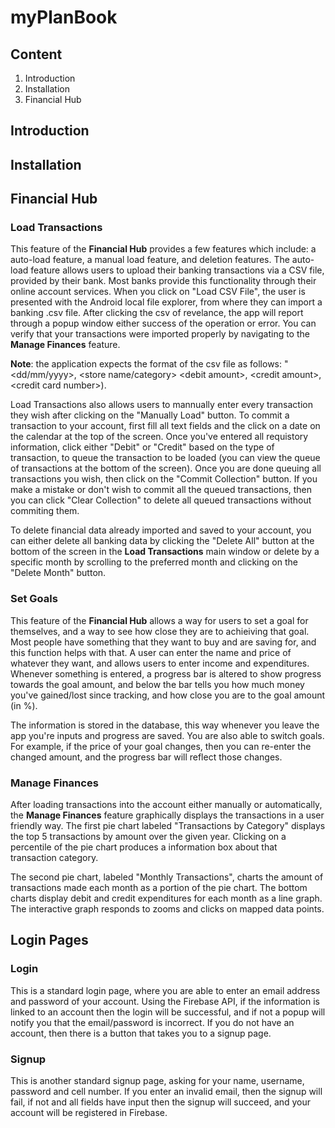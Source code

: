 #  myPlanBook

## Content
1. Introduction
2. Installation
3. Financial Hub

## Introduction

## Installation

## Financial Hub

### Load Transactions

This feature of the **Financial Hub** provides a few features which include: a auto-load feature, a manual load feature, and deletion features. The auto-load feature allows users to upload their banking transactions via a CSV file, provided by their bank. Most banks provide this functionality through their online account services. When you click on "Load CSV File", the user is presented with the Android local file explorer, from where they can import a banking .csv file. After clicking the csv of revelance, the app will report through a popup window either success of the operation or error. You can verify that your transactions were imported properly by navigating to the **Manage Finances** feature.


**Note**: the application expects the format of the csv file as follows: "<dd/mm/yyyy>, \<store name/category> \<debit amount\>, \<credit amount\>, \<credit card number\>). 

Load Transactions also allows users to mannually enter every transaction they wish after clicking on the "Manually Load" button. To commit a transaction to your account, first fill all text fields and the click on a date on the calendar at the top of the screen. Once you've entered all requistory information, click either "Debit" or "Credit" based on the type of transaction, to queue the transaction to be loaded (you can view the queue of transactions at the bottom of the screen). Once you are done queuing all transactions you wish, then click on the "Commit Collection" button. If you make a mistake or don't wish to commit all the queued transactions, then you can click "Clear Collection" to delete all queued transactions without commiting them.

To delete financial data already imported and saved to your account, you can either delete all banking data by clicking the "Delete All" button at the bottom of the screen in the **Load Transactions** main window or delete by a specific month by scrolling to the preferred month and clicking on the "Delete Month" button.

### Set Goals

This feature of the **Financial Hub** allows a way for users to set a goal for themselves, and a way to see how close they are to achieiving that goal. Most people have something that they want to buy and are saving for, and this function helps with that. A user can enter the name and price of whatever they want, and allows users to enter income and expenditures. Whenever something is entered, a progress bar is altered to show progress towards the goal amount, and below the bar tells you how much money you've gained/lost since tracking, and how close you are to the goal amount (in %).

The information is stored in the database, this way whenever you leave the app you're inputs and progress are saved. You are also able to switch goals. For example, if the price of your goal changes, then you can re-enter the changed amount, and the progress bar will reflect those changes. 

### Manage Finances

After loading transactions into the account either manually or automatically,
the **Manage Finances** feature graphically displays the transactions in a user friendly way. The first pie chart labeled "Transactions by Category" displays the top 5 transactions by amount over the given year. Clicking on a percentile of the pie chart produces a information box about that transaction category. 

The second pie chart, labeled "Monthly Transactions", charts the amount of transactions made each month as a portion of the pie chart. The bottom charts display debit and credit expenditures for each month as a line graph. The interactive graph responds to zooms and clicks on mapped data points.

## Login Pages

### Login

This is a standard login page, where you are able to enter an email address and password of your account. Using the Firebase API, if the information is linked to an account then the login will be successful, and if not a popup will notify you that the email/password is incorrect. If you do not have an account, then there is a button that takes you to a signup page.

### Signup 

This is another standard signup page, asking for your name, username, password and cell number. If you enter an invalid email, then the signup will fail, if not and all fields have input then the signup will succeed, and your account will be registered in Firebase.


